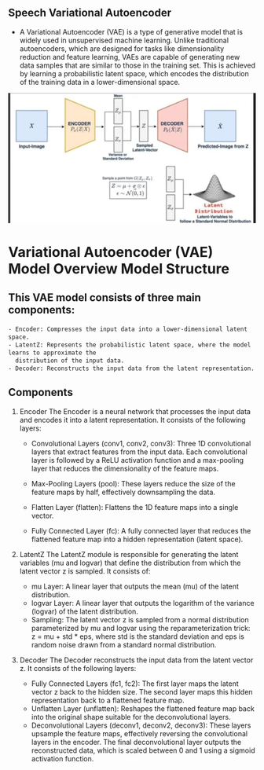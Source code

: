 ## Speech Variational Autoencoder
- A Variational Autoencoder (VAE) is a type of generative model that is widely used in unsupervised
  machine learning. Unlike traditional autoencoders, which are designed for tasks like dimensionality reduction and feature learning, VAEs are capable of generating new data samples that are similar to those in the training set. This is achieved by learning a probabilistic latent space, which encodes the distribution of the training data in a lower-dimensional space.


![model_architecture](model.jpg)



# Variational Autoencoder (VAE) Model Overview Model Structure

## This VAE model consists of three main components:
    - Encoder: Compresses the input data into a lower-dimensional latent space.
    - LatentZ: Represents the probabilistic latent space, where the model learns to approximate the 
      distribution of the input data.
    - Decoder: Reconstructs the input data from the latent representation.

## Components
1. Encoder
   The Encoder is a neural network that processes the input data and encodes it into a latent representation. It consists of the following layers:
   - Convolutional Layers (conv1, conv2, conv3): Three 1D convolutional layers that extract features from 
     the input data. Each convolutional layer is followed by a ReLU activation function and a max-pooling layer that reduces the dimensionality of the feature maps.
   
   - Max-Pooling Layers (pool): These layers reduce the size of the feature maps by half, effectively 
     downsampling the data.
   
   - Flatten Layer (flatten): Flattens the 1D feature maps into a single vector.

   - Fully Connected Layer (fc): A fully connected layer that reduces the flattened feature map into a 
     hidden representation (latent space).

2. LatentZ
  The LatentZ module is responsible for generating the latent variables (mu and logvar) that define the distribution from which the latent vector z is sampled. It consists of:
   -  mu Layer: A linear layer that outputs the mean (mu) of the latent distribution.
   - logvar Layer: A linear layer that outputs the logarithm of the variance (logvar) of the latent 
     distribution.
   - Sampling: The latent vector z is sampled from a normal distribution parameterized by mu and logvar 
     using the reparameterization trick: z = mu + std * eps, where std is the standard deviation and eps is random noise drawn from a standard normal distribution.

3. Decoder
  The Decoder reconstructs the input data from the latent vector z. It consists of the following layers:
    - Fully Connected Layers (fc1, fc2): The first layer maps the latent vector z back to the hidden size. 
      The second layer maps this hidden representation back to a flattened feature map.
    - Unflatten Layer (unflatten): Reshapes the flattened feature map back into the original shape suitable 
      for the deconvolutional layers.
    - Deconvolutional Layers (deconv1, deconv2, deconv3): These layers upsample the feature maps, 
      effectively reversing the convolutional layers in the encoder. The final deconvolutional layer outputs the reconstructed data, which is scaled between 0 and 1 using a sigmoid activation function.

